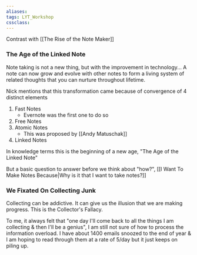 ```yaml
---
aliases:
tags: LYT_Workshop
cssclass:
---
```


Contrast with [[The Rise of the Note Maker]]
### The Age of the Linked Note
Note taking is not a new thing, but with the improvement in technology...
A note can now grow and evolve with other notes to form a living system of related thoughts that you can nurture throughout lifetime.

Nick mentions that this transformation came because of convergence of 4 distinct elements
1. Fast Notes 
	- Evernote was the first one to do so
2. Free Notes
3. Atomic Notes
	- This was proposed by [[Andy Matuschak]]
4. Linked Notes

In knowledge terms this is the beginning of a new age, "The Age of the Linked Note"

But a basic question to answer before we think about "how?", [[I Want To Make Notes Because|Why is it that I want to take notes?]]


### We Fixated On Collecting Junk
Collecting can be addictive. It can give us the illusion that we are making progress. This is the Collector's Fallacy.

To me, it always felt that "one day I'll come back to all the things I am collecting & then I'll be a genius", I am still not sure of how to process the information overload.
I have about 1400 emails snoozed to the end of year & I am hoping to read through them at a rate of 5/day but it just keeps on piling up.
